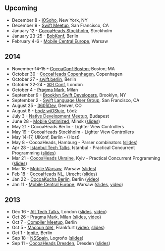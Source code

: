 ## Upcoming

* December 8 - [iOSoho](http://www.meetup.com/iOSoho/events/208761382/), New York, NY
* December 9 - [Swift Meetup](http://www.meetup.com/swift-language/), San Francisco, CA
* January 12 - [CocoaHeads Stockholm](http://www.meetup.com/CocoaHeads-Stockholm/), Stockholm
* January 23-25 - [BobKonf](http://bobkonf.de), Berlin
* February 4-6 - [Mobile Central Europe](http://mceconf.com), Warsaw

## 2014

* ~~November 14-15 - [CocoaConf Boston](http://cocoaconf.com/boston-2014/), Boston, MA~~
* October 30 - [CocoaHeads Copenhagen](http://www.meetup.com/CopenhagenCocoa/), Copenhagen
* October 27 - [swift.berlin](http://www.meetup.com/swift-berlin/), Berlin
* October 22-24 - [⌘R Conf](http://cmdrconf.com), London
* October 4 - [Pragma Mark](http://pragmamark.org), Milan
* September 9 - [Brooklyn Swift Developers](http://www.meetup.com/Brooklyn-Swift-Developers/), Brooklyn, NY
* September 2 - [Swift Language User Group](http://www.meetup.com/swift-language/), San Francisco, CA
* August 25 - [360|iDev](http://www.360idev.com), Denver, CO
* August 8 - [Łódź wiOSłuje](http://www.meetup.com/Lodz-w-iOS-luje/), Łódź
* July 3 - [Native Development Meetup](http://www.meetup.com/Native-Development-Meetup/), Budapest
* June 28 - [Mobile Optimized](http://mo.dev.by/en), Minsk ([slides](https://speakerdeck.com/chriseidhof/functional-programming-in-swift))
* May 21 - CocoaHeads Berlin - Lighter View Controllers
* May 19 - CocoaHeads Stockholm - Lighter View Controllers
* May 14-17, UIKonf, Berlin - (Host)
* May 8 - CocoaHeads, Hamburg - Parser combinators ([slides](https://speakerdeck.com/chriseidhof/parsing-with-blocks))
* Apr 28 - [Istanbul Tech Talks](http://www.istanbultechtalks.com), Istanbul - Practical Concurrent Programming ([slides](https://speakerdeck.com/chriseidhof/practical-concurrent-programming))
* Mar 21 - [CocoaHeads Ukraine](https://www.facebook.com/CocoaHeadsUkraine), Kyiv - Practical Concurrent Programming ([slides](https://speakerdeck.com/chriseidhof/practical-asynchronous-programming-kiev))
* Mar 18 - [Mobile Warsaw](http://www.meetup.com/Mobile-Warsaw/), Warsaw ([slides](https://speakerdeck.com/chriseidhof/lighter-view-controllers-2))
* Feb 18 - [CocoaHeads NL](http://cocoaheads.nl/upcoming), Utrecht ([slides](https://speakerdeck.com/chriseidhof/lighter-view-controllers-1))
* Jan 22 - [CocoaKucha Berlin](http://cocoaheads-berlin.github.io), Berlin ([video](http://vimeo.com/85028110))
* Jan 11 - [Mobile Central Europe](http://mobilecentraleurope.com), Warsaw ([slides](https://speakerdeck.com/chriseidhof/the-evolution-of-a-cocoa-programmer), [video](http://www.youtube.com/watch?v=yXFflqGTZ3Q))

## 2013

* Dec 16 - [Alt Tech Talks](http://london.alttechtalks.com), London ([slides](https://speakerdeck.com/chriseidhof/cocoa-touch-the-good-the-bad-and-the-ugly), [video](http://vimeo.com/85367013))
* Oct 26 - [Pragma Mark](http://pragmamark.org), Milan ([slides](https://speakerdeck.com/chriseidhof/pragma-mark-simple-concurrent-programming), [video](http://www.youtube.com/watch?v=maxcJkQZWRs))
* Oct 7 - [Compiler Meetup](http://berlin.compilermeet.org), Berlin 
* Oct 5 - [Macoun (de)](http://www.macoun.de), Frankfurt ([video](http://macoun.de/video2013kssa3.php), [slides](https://speakerdeck.com/chriseidhof/schlanke-view-controller))
* Oct 1 - [Ignite](http://igniteberlin.com), Berlin 
* Sep 18 - [NSSpain](http://www.nsspain.com), Logroño ([slides](https://speakerdeck.com/chriseidhof/lighter-view-controllers))
* Sep 11 - [CocoaHeads Dresden](http://cocoaheads.org/de/Dresden/index.html), Dresden ([slides](https://speakerdeck.com/chriseidhof/parallele-programmierung-de))
